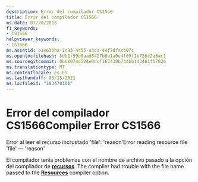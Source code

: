```yaml
---
description: Error del compilador CS1566
title: Error del compilador CS1566
ms.date: 07/20/2015
f1_keywords:
- CS1566
helpviewer_keywords:
- CS1566
ms.assetid: e1e63bba-1c93-4455-a3ca-49f7dfacb07c
ms.openlocfilehash: 8db1f99b0aad8427b8e1a0e4f09f1b726c2a6ac1
ms.sourcegitcommit: 0bb8074d524e0dcf165430b744bb143461f17026
ms.translationtype: MT
ms.contentlocale: es-ES
ms.lasthandoff: 03/15/2021
ms.locfileid: "103478101"
---
```

# <a name="compiler-error-cs1566"></a><span data-ttu-id="037e9-103">Error del compilador CS1566</span><span class="sxs-lookup"><span data-stu-id="037e9-103">Compiler Error CS1566</span></span>

<span data-ttu-id="037e9-104">Error al leer el recurso incrustado 'file': 'reason'</span><span class="sxs-lookup"><span data-stu-id="037e9-104">Error reading resource file 'file' — 'reason'</span></span>  
  
 <span data-ttu-id="037e9-105">El compilador tenía problemas con el nombre de archivo pasado a la opción del compilador de [**recursos**](../language-reference/compiler-options/resources.md#resources) .</span><span class="sxs-lookup"><span data-stu-id="037e9-105">The compiler had trouble with the file name passed to the [**Resources**](../language-reference/compiler-options/resources.md#resources) compiler option.</span></span>
